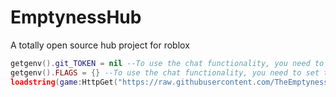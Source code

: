 # EmptynessHub
A totally open source hub project for roblox
```lua
getgenv().git_TOKEN = nil --To use the chat functionality, you need to set this to a valid github token
getgenv().FLAGS = {} --To use the chat functionality, you need to set this to a valid github token
loadstring(game:HttpGet("https://raw.githubusercontent.com/TheEmptynessProject/EmptynessProject/main/index.lua"))()
```
